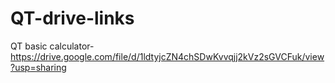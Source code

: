 # QT-drive-links
QT
basic calculator- https://drive.google.com/file/d/1ldtyjcZN4chSDwKvvqjj2kVz2sGVCFuk/view?usp=sharing
